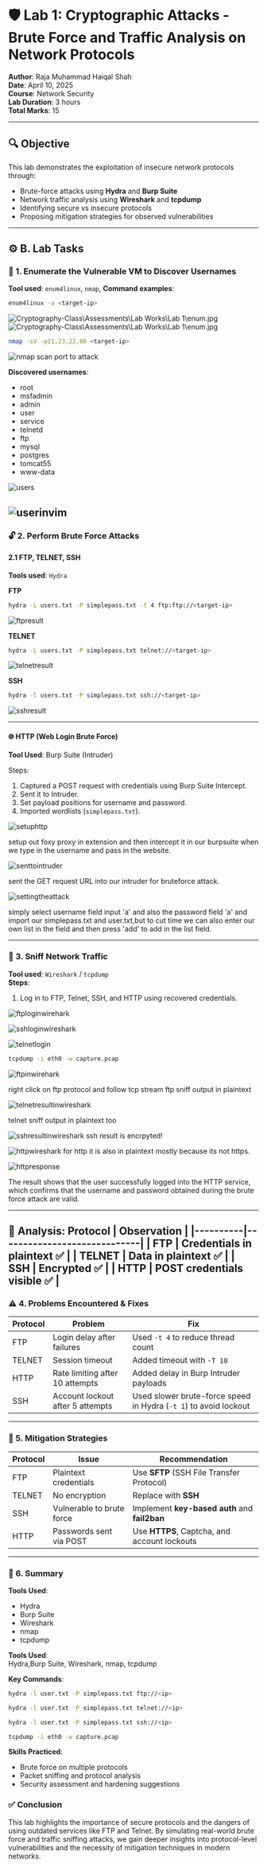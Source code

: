 
# 🛡️ Lab 1: Cryptographic Attacks - Brute Force and Traffic Analysis on Network Protocols

**Author**: Raja Muhammad Haiqal Shah  
**Date**: April 10, 2025  
**Course**: Network Security  
**Lab Duration**: 3 hours  
**Total Marks**: 15  

---

## 🔍 Objective

This lab demonstrates the exploitation of insecure network protocols through:

- Brute-force attacks using **Hydra** and **Burp Suite**
- Network traffic analysis using **Wireshark** and **tcpdump**
- Identifying secure vs insecure protocols
- Proposing mitigation strategies for observed vulnerabilities

---

## ⚙️ B. Lab Tasks

### 🔎 1. Enumerate the Vulnerable VM to Discover Usernames

**Tool used**: `enum4linux`, `nmap`, 
**Command examples**:

```bash
enum4linux -a <target-ip>
```
![Cryptography-Class\Assessments\Lab Works\Lab 1\enum.jpg](/Cryptography-Class/Assessments/Lab%20Works/Lab%201/screenshots/enumcommand.jpg)
![Cryptography-Class\Assessments\Lab Works\Lab 1\enum.jpg](/Cryptography-Class/Assessments/Lab%20Works/Lab%201/screenshots/enum.jpg)

```bash
nmap -sV -p21,23,22,80 <target-ip>
```
![nmap scan port to attack](/Cryptography-Class/Assessments/Lab%20Works/Lab%201/screenshots/nmapscan.jpg)

**Discovered usernames**:
- root
- msfadmin
- admin
- user
- service
- telnetd
- ftp
- mysql
- postgres
- tomcat55
- www-data
  
![users](/Cryptography-Class/Assessments/Lab%20Works/Lab%201/screenshots/vimusers.jpg)

![userinvim](/Cryptography-Class/Assessments/Lab%20Works/Lab%201/userinvim.png)
---

### 🔓 2. Perform Brute Force Attacks
#### 2.1 FTP, TELNET, SSH  
**Tools used**: `Hydra`

**FTP**
```bash
hydra -L users.txt -P simplepass.txt -t 4 ftp:ftp://<target-ip> 
```
![ftpresult](/Cryptography-Class/Assessments/Lab%20Works/Lab%201/screenshots/ftpresult.png)

**TELNET**
```bash
hydra -L users.txt -P simplepass.txt telnet://<target-ip>
```

![telnetresult](/Cryptography-Class/Assessments/Lab%20Works/Lab%201/screenshots/telnetresult.png)

**SSH**
```bash
hydra -l users.txt -P simplepass.txt ssh://<target-ip>
```

![sshresult](/Cryptography-Class/Assessments/Lab%20Works/Lab%201/screenshots/sshresult.png)

---

#### 🌐 HTTP (Web Login Brute Force)
**Tool Used**: Burp Suite (Intruder)

Steps:
1. Captured a POST request with credentials using Burp Suite Intercept.
2. Sent it to Intruder.
3. Set payload positions for username and password.
4. Imported wordlists (`simplepass.txt`).

![setuphttp](/Cryptography-Class/Assessments/Lab%20Works/Lab%201/screenshots/setupbrutefrocehttp.png)

setup out foxy proxy in extension and then intercept it in our burpsuite when we type in the username and pass in the website.

![senttointruder](/Cryptography-Class/Assessments/Lab%20Works/Lab%201/screenshots/sendtointruder.png)

sent the GET request URL into our intruder for bruteforce attack.

![settingtheattack](/Cryptography-Class/Assessments/Lab%20Works/Lab%201/screenshots/settingtheattack.png)

simply select username field input 'a' and also the password field 'a' and import our simplepass.txt and user.txt,but to cut time we can also enter our own list in the field and then press 'add' to add in the list field.

---

### 🧪 3. Sniff Network Traffic
**Tool used**: `Wireshark` / `tcpdump`  
**Steps**:
1. Log in to FTP, Telnet, SSH, and HTTP using recovered credentials.

![ftploginwirehark](/Cryptography-Class/Assessments/Lab%20Works/Lab%201/screenshots/ftploginwirehark.png)

![sshloginwireshark](/Cryptography-Class/Assessments/Lab%20Works/Lab%201/screenshots/sshloginwireshark.png)

![telnetlogin](/Cryptography-Class/Assessments/Lab%20Works/Lab%201/screenshots/telnetwiresharklogin.png)

```bash
tcpdump -i eth0 -w capture.pcap
```
![ftpinwirehark](/Cryptography-Class/Assessments/Lab%20Works/Lab%201/screenshots/ftpresultinwireshark.png)

right click on ftp protocol and follow tcp stream
ftp sniff output in plaintext

![telnetresultinwireshark](/Cryptography-Class/Assessments/Lab%20Works/Lab%201/screenshots/telnetresultinwireshark.png)

telnet sniff output in plaintext too

![sshresultinwireshark](/Cryptography-Class/Assessments/Lab%20Works/Lab%201/screenshots/sshresultinwireshark.png)
ssh result is encrpyted!

![httpwireshark](/Cryptography-Class/Assessments/Lab%20Works/Lab%201/screenshots/httpwirehark.png)
for http it is also in plaintext mostly because its not https.

![httpresponse](/Cryptography-Class/Assessments/Lab%20Works/Lab%201/httpresponse.png)

The result shows that the user successfully logged into the HTTP service, which confirms that the username and password obtained during the brute force attack are valid.

---

**🧩 Analysis**:
 Protocol | Observation                 |
|----------|-----------------------------|
| FTP      | Credentials in plaintext ✅ |
| TELNET   | Data in plaintext ✅         |
| SSH      | Encrypted ✅                 |
| HTTP     | POST credentials visible ✅  |
---

### ⚠️ 4. Problems Encountered & Fixes

| Protocol | Problem                          | Fix                                     |
|----------|----------------------------------|-----------------------------------------|
| FTP      | Login delay after failures       | Used `-t 4` to reduce thread count      |
| TELNET   | Session timeout                  | Added timeout with `-T 10`              |
| HTTP     | Rate limiting after 10 attempts  | Added delay in Burp Intruder payloads   |
| SSH      | Account lockout after 5 attempts | Used slower brute-force speed in Hydra (`-t 1`) to avoid lockout |

---

### 🔐 5. Mitigation Strategies

| Protocol | Issue                        | Recommendation                                |
|----------|------------------------------|-----------------------------------------------|
| FTP      | Plaintext credentials        | Use **SFTP** (SSH File Transfer Protocol)     |
| TELNET   | No encryption                | Replace with **SSH**                          |
| SSH      | Vulnerable to brute force    | Implement **key-based auth** and **fail2ban** |
| HTTP     | Passwords sent via POST      | Use **HTTPS**, Captcha, and account lockouts  |

---

### 📝 6. Summary

**Tools Used**:
- Hydra  
- Burp Suite  
- Wireshark  
- nmap  
- tcpdump

**Tools Used**:  
Hydra,Burp Suite, Wireshark,  nmap, tcpdump

**Key Commands**:

```bash
hydra -l user.txt -P simplepass.txt ftp://<ip>
```
```bash
hydra -l user.txt -P simplepass.txt telnet://<ip>
```
```bash
hydra -l user.txt -P simplepass.txt ssh://<ip>
```
```bash
tcpdump -i eth0 -w capture.pcap
```

**Skills Practiced**:
- Brute force on multiple protocols  
- Packet sniffing and protocol analysis  
- Security assessment and hardening suggestions

### ✅ Conclusion

This lab highlights the importance of secure protocols and the dangers of using outdated services like FTP and Telnet. By simulating real-world brute force and traffic sniffing attacks, we gain deeper insights into protocol-level vulnerabilities and the necessity of mitigation techniques in modern networks.
